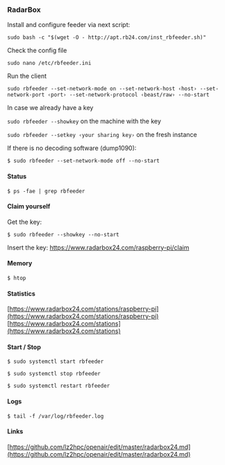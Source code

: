 ### RadarBox

Install and configure feeder via next script:

``sudo bash -c "$(wget -O - http://apt.rb24.com/inst_rbfeeder.sh)"``

Check the config file

``sudo nano /etc/rbfeeder.ini``

Run the client

``sudo rbfeeder --set-network-mode on --set-network-host ‹host› --set-network-port ‹port› --set-network-protocol ‹beast/raw› --no-start``

In case we already have a key


``sudo rbfeeder --showkey``   on the machine with the key

``sudo rbfeeder --setkey ‹your sharing key›``   on the fresh instance


If there is no decoding software (dump1090):

``$ sudo rbfeeder --set-network-mode off --no-start``

#### Status

``$ ps -fae | grep rbfeeder``

#### Claim yourself

Get the key:

``$ sudo rbfeeder --showkey --no-start``

Insert the key: https://www.radarbox24.com/raspberry-pi/claim

#### Memory

``$ htop``

#### Statistics

[https://www.radarbox24.com/stations/raspberry-pi](https://www.radarbox24.com/stations/raspberry-pi)
[https://www.radarbox24.com/stations](https://www.radarbox24.com/stations)

#### Start / Stop

``$ sudo systemctl start rbfeeder``

``$ sudo systemctl stop rbfeeder``

``$ sudo systemctl restart rbfeeder``

#### Logs

``$ tail -f /var/log/rbfeeder.log``

#### Links

[https://github.com/lz2hpc/openair/edit/master/radarbox24.md](https://github.com/lz2hpc/openair/edit/master/radarbox24.md)
